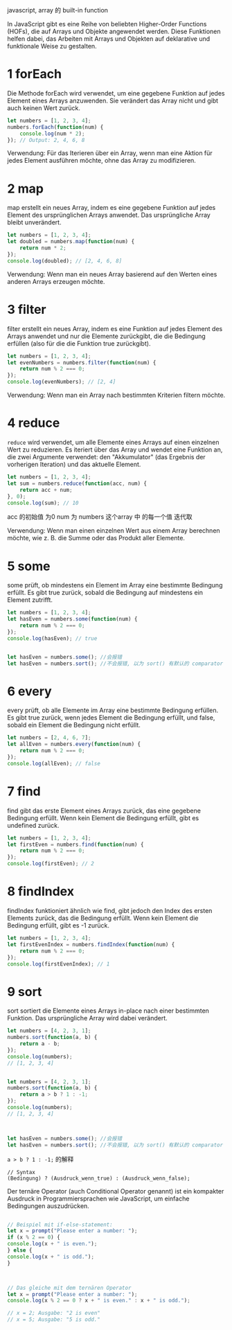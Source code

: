
javascript, array 的 built-in function 

In JavaScript gibt es eine Reihe von beliebten Higher-Order Functions (HOFs), die auf Arrays und Objekte angewendet werden. Diese Funktionen helfen dabei, das Arbeiten mit Arrays und Objekten auf deklarative und funktionale Weise zu gestalten.

# 1 forEach

Die Methode forEach wird verwendet, um eine gegebene Funktion auf jedes Element eines Arrays anzuwenden. Sie verändert das Array nicht und gibt auch keinen Wert zurück.

```js
let numbers = [1, 2, 3, 4];
numbers.forEach(function(num) {
    console.log(num * 2);
}); // Output: 2, 4, 6, 8
```

Verwendung: Für das Iterieren über ein Array, wenn man eine Aktion für jedes Element ausführen möchte, ohne das Array zu modifizieren.



# 2 map

map erstellt ein neues Array, indem es eine gegebene Funktion auf jedes Element des ursprünglichen Arrays anwendet. Das ursprüngliche Array bleibt unverändert.

```js
let numbers = [1, 2, 3, 4];
let doubled = numbers.map(function(num) {
    return num * 2;
});
console.log(doubled); // [2, 4, 6, 8]
```

Verwendung: Wenn man ein neues Array basierend auf den Werten eines anderen Arrays erzeugen möchte.


# 3 filter 

filter erstellt ein neues Array, indem es eine Funktion auf jedes Element des Arrays anwendet und nur die Elemente zurückgibt, die die Bedingung erfüllen (also für die die Funktion true zurückgibt).

```js
let numbers = [1, 2, 3, 4];
let evenNumbers = numbers.filter(function(num) {
    return num % 2 === 0;
});
console.log(evenNumbers); // [2, 4]
```

Verwendung: Wenn man ein Array nach bestimmten Kriterien filtern möchte.

# 4 reduce

`reduce` wird verwendet, um alle Elemente eines Arrays auf einen einzelnen Wert zu reduzieren. Es iteriert über das Array und wendet eine Funktion an, die zwei Argumente verwendet: den "Akkumulator" (das Ergebnis der vorherigen Iteration) und das aktuelle Element.

```js
let numbers = [1, 2, 3, 4];
let sum = numbers.reduce(function(acc, num) {
    return acc + num;
}, 0);
console.log(sum); // 10
```

acc 的初始值 为0
num 为 numbers 这个array 中 的每一个值 迭代取 


Verwendung: Wenn man einen einzelnen Wert aus einem Array berechnen möchte, wie z. B. die Summe oder das Produkt aller Elemente.


# 5 some 

some prüft, ob mindestens ein Element im Array eine bestimmte Bedingung erfüllt. Es gibt true zurück, sobald die Bedingung auf mindestens ein Element zutrifft.


```js
let numbers = [1, 2, 3, 4];
let hasEven = numbers.some(function(num) {
    return num % 2 === 0;
});
console.log(hasEven); // true


let hasEven = numbers.some(); //会报错
let hasEven = numbers.sort(); //不会报错, 以为 sort() 有默认的 comparator
```

# 6 every

every prüft, ob alle Elemente im Array eine bestimmte Bedingung erfüllen. Es gibt true zurück, wenn jedes Element die Bedingung erfüllt, und false, sobald ein Element die Bedingung nicht erfüllt.

```js
let numbers = [2, 4, 6, 7];
let allEven = numbers.every(function(num) {
    return num % 2 === 0;
});
console.log(allEven); // false
```


# 7 find


find gibt das erste Element eines Arrays zurück, das eine gegebene Bedingung erfüllt. Wenn kein Element die Bedingung erfüllt, gibt es undefined zurück.

```js
let numbers = [1, 2, 3, 4];
let firstEven = numbers.find(function(num) {
    return num % 2 === 0;
});
console.log(firstEven); // 2
```


# 8 findIndex 

findIndex funktioniert ähnlich wie find, gibt jedoch den Index des ersten Elements zurück, das die Bedingung erfüllt. Wenn kein Element die Bedingung erfüllt, gibt es -1 zurück.

```js
let numbers = [1, 2, 3, 4];
let firstEvenIndex = numbers.findIndex(function(num) {
    return num % 2 === 0;
});
console.log(firstEvenIndex); // 1
```


# 9 sort
sort sortiert die Elemente eines Arrays in-place nach einer bestimmten Funktion. Das ursprüngliche Array wird dabei verändert.

```js
let numbers = [4, 2, 3, 1];
numbers.sort(function(a, b) {
    return a - b;
});
console.log(numbers); 
// [1, 2, 3, 4]


let numbers = [4, 2, 3, 1];
numbers.sort(function(a, b) {
    return a > b ? 1 : -1;
});
console.log(numbers); 
// [1, 2, 3, 4]



let hasEven = numbers.some(); //会报错
let hasEven = numbers.sort(); //不会报错, 以为 sort() 有默认的 comparator

```


`a > b ? 1 : -1;` 的解释

```
// Syntax 
(Bedingung) ? (Ausdruck_wenn_true) : (Ausdruck_wenn_false);

```

Der ternäre Operator (auch Conditional Operator genannt) ist ein kompakter Ausdruck in Programmiersprachen wie JavaScript, um einfache Bedingungen auszudrücken.

```js

// Beispiel mit if-else-statement:
let x = prompt("Please enter a number: ");
if (x % 2 == 0) {
console.log(x + " is even.");
} else {
console.log(x + " is odd.");
}



// Das gleiche mit dem ternären Operator
let x = prompt("Please enter a number: ");
console.log(x % 2 == 0 ? x + " is even." : x + " is odd.");

// x = 2; Ausgabe: "2 is even"
// x = 5; Ausgabe: "5 is odd."

```
